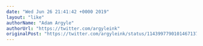 ```yaml
---
date: "Wed Jun 26 21:41:42 +0000 2019"
layout: "like"
authorName: "Adam Argyle"
authorUrl: "https://twitter.com/argyleink"
originalPost: "https://twitter.com/argyleink/status/1143997790101467137"
---
```

